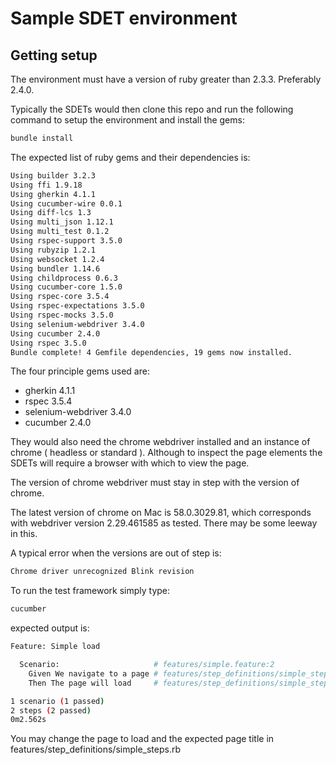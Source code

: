 # Sample SDET environment

## Getting setup

The environment must have a version of ruby greater than 2.3.3. Preferably 2.4.0.

Typically the SDETs would then clone this repo and run the following command to setup the environment and install the gems:

```bash
bundle install
```

The expected list of ruby gems and their dependencies is:

```bash
Using builder 3.2.3
Using ffi 1.9.18
Using gherkin 4.1.1
Using cucumber-wire 0.0.1
Using diff-lcs 1.3
Using multi_json 1.12.1
Using multi_test 0.1.2
Using rspec-support 3.5.0
Using rubyzip 1.2.1
Using websocket 1.2.4
Using bundler 1.14.6
Using childprocess 0.6.3
Using cucumber-core 1.5.0
Using rspec-core 3.5.4
Using rspec-expectations 3.5.0
Using rspec-mocks 3.5.0
Using selenium-webdriver 3.4.0
Using cucumber 2.4.0
Using rspec 3.5.0
Bundle complete! 4 Gemfile dependencies, 19 gems now installed.
```

The four principle gems used are:

* gherkin 4.1.1
* rspec 3.5.4
* selenium-webdriver 3.4.0
* cucumber 2.4.0


They would also need the chrome webdriver installed and an instance of chrome ( headless or standard ). Although to inspect the page elements the SDETs will require a browser with which to view the page.

The version of chrome webdriver must stay in step with the version of chrome.

The latest version of chrome on Mac is 58.0.3029.81, which corresponds with webdriver version 2.29.461585 as tested. There may be some leeway in this.

A typical error when the versions are out of step is:

```bash
Chrome driver unrecognized Blink revision
```

To run the test framework simply type:

```bash
cucumber
```

expected output is:


```bash
Feature: Simple load

  Scenario:                     # features/simple.feature:2
    Given We navigate to a page # features/step_definitions/simple_steps.rb:4
    Then The page will load     # features/step_definitions/simple_steps.rb:8

1 scenario (1 passed)
2 steps (2 passed)
0m2.562s
```

You may change the page to load and the expected page title in features/step_definitions/simple_steps.rb



